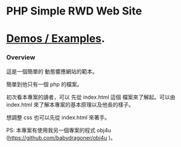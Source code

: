 # PHP Simple RWD Web Site

#  [Demos / Examples](http://o4u.tw).

### Overview 

這是一個簡單的 動態響應網站的範本。

簡單到他只有一個 php 的檔案。

初次看本專案的讀者，可以 先從 index.html 這個 檔案來了解起。可以由 index.html 來了解本專案的基本原理以及他長的樣子。

想調整 css 也可以先從 index.html 來著手。

PS:
本專案有使用我另一個專案的程式 obj4u (https://github.com/babydragoner/obj4u )。
